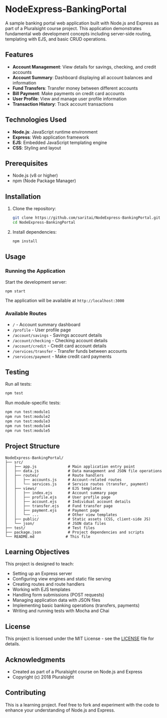 # NodeExpress-BankingPortal

A sample banking portal web application built with Node.js and Express as part of a Pluralsight course project. This application demonstrates fundamental web development concepts including server-side routing, templating with EJS, and basic CRUD operations.

## Features

- **Account Management**: View details for savings, checking, and credit accounts
- **Account Summary**: Dashboard displaying all account balances and information
- **Fund Transfers**: Transfer money between different accounts
- **Bill Payment**: Make payments on credit card accounts
- **User Profile**: View and manage user profile information
- **Transaction History**: Track account transactions

## Technologies Used

- **Node.js**: JavaScript runtime environment
- **Express**: Web application framework
- **EJS**: Embedded JavaScript templating engine
- **CSS**: Styling and layout

## Prerequisites

- Node.js (v8 or higher)
- npm (Node Package Manager)

## Installation

1. Clone the repository:
   ```bash
   git clone https://github.com/saritai/NodeExpress-BankingPortal.git
   cd NodeExpress-BankingPortal
   ```

2. Install dependencies:
   ```bash
   npm install
   ```

## Usage

### Running the Application

Start the development server:
```bash
npm start
```

The application will be available at `http://localhost:3000`

### Available Routes

- `/` - Account summary dashboard
- `/profile` - User profile page
- `/account/savings` - Savings account details
- `/account/checking` - Checking account details
- `/account/credit` - Credit card account details
- `/services/transfer` - Transfer funds between accounts
- `/services/payment` - Make credit card payments

## Testing

Run all tests:
```bash
npm test
```

Run module-specific tests:
```bash
npm run test:module1
npm run test:module2
npm run test:module3
npm run test:module4
npm run test:module5
```

## Project Structure

```
NodeExpress-BankingPortal/
├── src/
│   ├── app.js              # Main application entry point
│   ├── data.js             # Data management and JSON file operations
│   ├── routes/             # Route handlers
│   │   ├── accounts.js     # Account-related routes
│   │   └── services.js     # Service routes (transfer, payment)
│   ├── views/              # EJS templates
│   │   ├── index.ejs       # Account summary page
│   │   ├── profile.ejs     # User profile page
│   │   ├── account.ejs     # Individual account details
│   │   ├── transfer.ejs    # Fund transfer page
│   │   ├── payment.ejs     # Payment page
│   │   └── ...             # Other view templates
│   ├── public/             # Static assets (CSS, client-side JS)
│   └── json/               # JSON data files
├── test/                   # Test files
├── package.json            # Project dependencies and scripts
└── README.md              # This file
```

## Learning Objectives

This project is designed to teach:

- Setting up an Express server
- Configuring view engines and static file serving
- Creating routes and route handlers
- Working with EJS templates
- Handling form submissions (POST requests)
- Managing application data with JSON files
- Implementing basic banking operations (transfers, payments)
- Writing and running tests with Mocha and Chai

## License

This project is licensed under the MIT License - see the [LICENSE](LICENSE) file for details.

## Acknowledgments

- Created as part of a Pluralsight course on Node.js and Express
- Copyright (c) 2018 Pluralsight

## Contributing

This is a learning project. Feel free to fork and experiment with the code to enhance your understanding of Node.js and Express.
